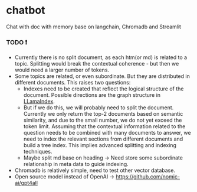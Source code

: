 # chatbot
Chat with doc with memory base on langchain, Chromadb and Streamlit

### TODO ❗
- Currently there is no split document, as each htm(or md) is related to a topic. Splitting would break the contextual coherence - but then we would need a larger number of tokens.
- Some topics are related, or even subordinate. But they are distributed in different documents. This raises two questions:
    - Indexes need to be created that reflect the logical structure of the document. Possible directions are the graph structure in [LLamaIndex](https://gpt-index.readthedocs.io/en/latest/index.html).
    - But if we do this, we will probably need to split the document. Currently we only return the top-2 documents based on semantic similarity, and due to the small number, we do not yet exceed the token limit. Assuming that the contextual information related to the question needs to be combined with many documents to answer, we need to index the relevant sections from different documents and build a tree index. This implies advanced splitting and indexing techniques.
    - Maybe split md base on heading -> Need store some subordinate relationship in meta data to guide indexing.
- Chromadb is relatively simple, need to test other vector database.
- Open source model instead of OpenAI -> https://github.com/nomic-ai/gpt4all 

